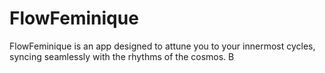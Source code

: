 # FlowFeminique
FlowFeminique is an app designed to attune you to your innermost cycles, syncing seamlessly with the rhythms of the cosmos. B
